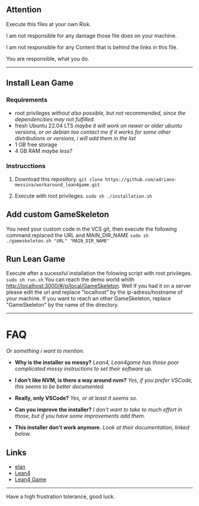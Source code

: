 ## Attention

Execute this files at your own Risk.

I am not responsible for any damage those file does on your machine.

I am not responsible for any Content that is behind the links in this file.

You are responsible, what you do.

---

## Install Lean Game

### Requirements

- root privileges 
  *without also possible, but not recommended, since the dependencities may not fulfilled.*
- fresh Ubuntu 22.04 LTS
  *maybe it will work on newer or older ubuntu versions, or on debian too*
  *contact me if it works for some other distributions or versions, i will add them in the list*
- 1 GB free storage
- 4 GB RAM 
  *maybe less?*
  
### Instrucctions

1. Download this repository.
`git clone https://github.com/adriano-messina/workaround_lean4game.git`

2. Execute with root privileges.
`sudo sh ./installation.sh`

## Add custom GameSkeleton

You need your custom code in the VCS git, then execute the following command replaced the URL and MAIN_DIR_NAME
`sudo sh ./gameskeleton.sh "URL" "MAIN_DIR_NAME"`


## Run Lean Game

Execute after a sucessful installation the folowing script with root privileges.
`sudo sh run.sh`
You can reach the demo world whith [http://localhost:3000/#/g/local/GameSkeleton](http://localhost:3000/#/g/local/GameSkeleton).
Well if you had it on a server please edit the url and replace "localhost" by the ip-adress/hostname of your machine.
If you want to reach an other GameSkeleton, replace "GameSkeleton" by the name of the directory.

---

# FAQ
*Or something i want to mention.*

- **Why is the installer so messy?**
  *Lean4, Lean4game has those poor complicated messy instructions to set their software up.*
  
- **I don't like NVM, is there a way around nvm?**
  *Yes, if you prefer VSCode, this seems to be better documented.*
  
- **Really, only VSCode?**
  *Yes, or at least it seems so.*
  
- **Can you improve the installer?**
  *I don't want to take to much effort in those, but if you have some improvements add them.*

- **This installer don't work anymore.**
  *Look at their documentation, linked below.*
  
## Links

- [elan](https://github.com/leanprover/elan)
- [Lean4](https://lean-lang.org/lean4/doc/setup.html)
- [Lean4 Game](https://github.com/leanprover-community/lean4game/blob/main/doc/running_locally.md)

---

Have a high frustration tolerance, good luck.
